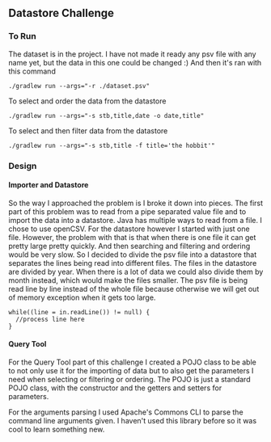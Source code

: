 ## Datastore Challenge 

### To Run
The dataset is in the project. I have not made it ready any psv file with any name yet, but the data in this one could be changed :) And then it's ran with this command
 
    ./gradlew run --args="-r ./dataset.psv"

To select and order the data from the datastore

    ./gradlew run --args="-s stb,title,date -o date,title"

To select and then filter data from the datastore

    ./gradlew run --args="-s stb,title -f title='the hobbit'"
     
### Design 

#### Importer and Datastore
So the way I approached the problem is I broke it down into pieces. 
The first part of this problem was to read from a pipe separated value file and to import the data into a datastore. Java has multiple ways to read from a file. I chose to use openCSV. 
For the datastore however I started with just one file. However, the problem with that is that when there is one file it can get pretty large pretty quickly. And then searching and filtering and ordering would be very slow. So I decided to divide the psv file into a datastore that separates the lines being read into different files. The files in the datastore are divided by year. When there is a lot of data we could also divide them by month instead, which would make the files smaller. 
The psv file is being read line by line instead of the whole file because otherwise we will get out of memory exception when it gets too large.
   
    while((line = in.readLine()) != null) {
      //process line here
    }

#### Query Tool
For the Query Tool part of this challenge I created a POJO class to be able to not only use it for the importing of data but to also get the parameters I need when selecting or filtering or ordering. The POJO is just a standard POJO class, with the constructor and the getters and setters for parameters.

For the arguments parsing I used Apache's Commons CLI to parse the command line arguments given. I haven't used this library before so it was cool to learn something new. 


